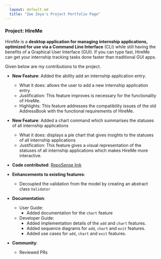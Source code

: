 ```yaml
---
  layout: default.md
  title: "Zwe Zeya's Project Portfolio Page"
---
```


### Project: HireMe

HireMe is a **desktop application for managing internship applications, optimized for use via a Command Line Interface** (CLI)
while still having the benefits of a Graphical User Interface (GUI).
If you can type fast, HireMe can get your internship tracking tasks done faster than traditional GUI apps.

Given below are my contributions to the project.

* **New Feature**: Added the ability add an internship application entry.
    * What it does: allows the user to add a new internship application entry.
    * Justification: This feature improves is necessary for the functionality of HireMe.
    * Highlights: This feature addresses the compatibility issues of the old AddressBook with the functional requirements of HireMe.

* **New Feature**: Added a chart command which summarises the statuses of all internship applications
  * What it does: displays a pie chart that gives insights to the statuses of all internship applications
  * Justification: This feature gives a visual representation of the statuses of all internship applications which makes HireMe more interactive.

* **Code contributed**: [RepoSense link](https://nus-cs2103-ay2425s1.github.io/tp-dashboard/?search=&sort=groupTitle&sortWithin=title&timeframe=commit&mergegroup=&groupSelect=groupByRepos&breakdown=true&checkedFileTypes=docs~functional-code~test-code~other&since=2024-09-20&tabOpen=true&tabType=authorship&tabAuthor=ZweZeya&tabRepo=AY2425S1-CS2103T-W09-3%2Ftp%5Bmaster%5D&authorshipIsMergeGroup=false&authorshipFileTypes=docs~functional-code~test-code&authorshipIsBinaryFileTypeChecked=false&authorshipIsIgnoredFilesChecked=false)

* **Enhancements to existing features**:
    * Decoupled the validation from the model by creating an abstract class `Validator`

* **Documentation**:
    * User Guide:
        * Added documentation for the `chart` feature
    * Developer Guide:
        * Added implementation details of the `add` and `chart` features.
        * Added sequence diagrams for `add`, `chart` and `exit` features.
        * Added use cases for `add`, `chart` and `exit` features.

* **Community**:
    * Reviewed PRs
